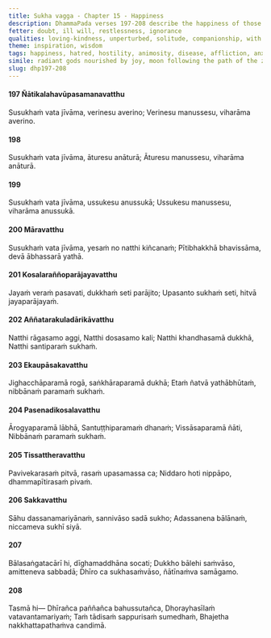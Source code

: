 ```yaml
---
title: Sukha vagga - Chapter 15 - Happiness
description: DhammaPada verses 197-208 describe the happiness of those who live without hatred, affliction, and anxiety. It includes poetic verses on happiness and Nibbāna, and emphasizes seeing, dwelling, and association with the wise, noble ones.
fetter: doubt, ill will, restlessness, ignorance
qualities: loving-kindness, unperturbed, solitude, companionship, with nothing
theme: inspiration, wisdom
tags: happiness, hatred, hostility, animosity, disease, affliction, anxiety, restlessness, joy, radiant gods, victory, defeat, passion, distress, aggregates, peace, hunger, conditioned things, fabrications, concoctions, intentional constructions, karmic activity, health, contentment, satisfaction, confidence, trust, Nibbāna, tranquility, insight, seclusion, solitude, noble ones, immature persons, harm, stable, wise, well-learned, patient, virtuous, moon, stars
simile: radiant gods nourished by joy, moon following the path of the zodiac
slug: dhp197-208
---
```


#### 197 Ñātikalahavūpasamanavatthu

Susukhaṁ vata jīvāma,
verinesu averino;
Verinesu manussesu,
viharāma averino.

#### 198

Susukhaṁ vata jīvāma,
āturesu anāturā;
Āturesu manussesu,
viharāma anāturā.

#### 199

Susukhaṁ vata jīvāma,
ussukesu anussukā;
Ussukesu manussesu,
viharāma anussukā.

#### 200 Māravatthu

Susukhaṁ vata jīvāma,
yesaṁ no natthi kiñcanaṁ;
Pītibhakkhā bhavissāma,
devā ābhassarā yathā.

#### 201 Kosalaraññoparājayavatthu

Jayaṁ veraṁ pasavati,
dukkhaṁ seti parājito;
Upasanto sukhaṁ seti,
hitvā jayaparājayaṁ.

#### 202 Aññatarakuladārikāvatthu

Natthi rāgasamo aggi,
Natthi dosasamo kali;
Natthi khandhasamā dukkhā,
Natthi santiparaṁ sukhaṁ.

#### 203 Ekaupāsakavatthu

Jighacchāparamā rogā,
saṅkhāraparamā dukhā;
Etaṁ ñatvā yathābhūtaṁ,
nibbānaṁ paramaṁ sukhaṁ.

#### 204 Pasenadikosalavatthu

Ārogyaparamā lābhā,
Santuṭṭhiparamaṁ dhanaṁ;
Vissāsaparamā ñāti,
Nibbānaṁ paramaṁ sukhaṁ.

#### 205 Tissattheravatthu

Pavivekarasaṁ pitvā,
rasaṁ upasamassa ca;
Niddaro hoti nippāpo,
dhammapītirasaṁ pivaṁ.

#### 206 Sakkavatthu

Sāhu dassanamariyānaṁ,
sannivāso sadā sukho;
Adassanena bālānaṁ,
niccameva sukhī siyā.

#### 207

Bālasaṅgatacārī hi,
dīghamaddhāna socati;
Dukkho bālehi saṁvāso,
amitteneva sabbadā;
Dhīro ca sukhasaṁvāso,
ñātīnaṁva samāgamo.

#### 208

Tasmā hi—
Dhīrañca paññañca bahussutañca,
Dhorayhasīlaṁ vatavantamariyaṁ;
Taṁ tādisaṁ sappurisaṁ sumedhaṁ,
Bhajetha nakkhattapathaṁva candimā.
